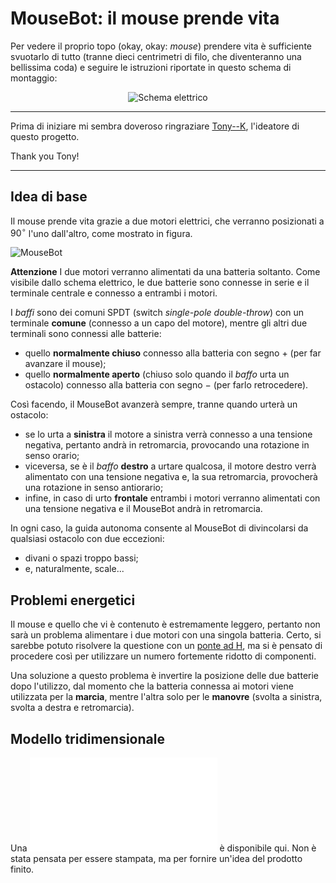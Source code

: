 # MouseBot: il mouse prende vita

Per vedere il proprio topo (okay, okay: _mouse_) prendere vita è sufficiente svuotarlo di tutto (tranne dieci centrimetri di filo, che diventeranno una bellissima coda) e seguire le istruzioni riportate in questo schema di montaggio:

<p align="center">
  <img alt="Schema elettrico" src="https://github.com/galessandroni/liceo-marconi/blob/classi/Robotica/robotica-fisica-applicata/mousebot/schema-elettrico.svg" />
</p>

---

Prima di iniziare mi sembra doveroso ringraziare [Tony--K](https://www.instructables.com/member/Tony--K/), l'ideatore di questo progetto.

Thank you Tony!

---

## Idea di base

Il mouse prende vita grazie a due motori elettrici, che verranno posizionati a $90^\circ$ l'uno dall'altro, come mostrato in figura.

![MouseBot](MouseBot.png)

**Attenzione** I due motori verranno alimentati da una batteria soltanto. Come visibile dallo schema elettrico, le due batterie sono connesse in serie e il terminale centrale e connesso a entrambi i motori.

I _baffi_ sono dei comuni SPDT (switch _single-pole double-throw_) con un terminale **comune** (connesso a un capo del motore), mentre gli altri due
terminali sono connessi alle batterie:

* quello **normalmente chiuso** connesso alla batteria con segno $+$ (per far avanzare il mouse);
* quello **normalmente aperto** (chiuso solo quando il _baffo_ urta un ostacolo) connesso alla batteria con segno $-$ (per farlo retrocedere).

Così facendo, il MouseBot avanzerà sempre, tranne quando urterà un ostacolo:

* se lo urta a **sinistra** il motore a sinistra verrà connesso a una tensione negativa, pertanto andrà in retromarcia, provocando una rotazione in senso
orario;
* viceversa, se è il _baffo_ **destro** a urtare qualcosa, il motore destro verrà alimentato con una tensione negativa e, la sua retromarcia, provocherà
una rotazione in senso antiorario;
* infine, in caso di urto **frontale** entrambi i motori verranno alimentati con una tensione negativa e il MouseBot andrà in retromarcia.

In ogni caso, la guida autonoma consente al MouseBot di divincolarsi da qualsiasi ostacolo con due eccezioni:

* divani o spazi troppo bassi;
* e, naturalmente, scale...

## Problemi energetici

Il mouse e quello che vi è contenuto è estremamente leggero, pertanto non sarà un problema alimentare i due motori con una singola batteria. Certo, si sarebbe potuto risolvere la questione con un [ponte ad H](https://it.wikipedia.org/wiki/H-bridge), ma si è pensato di procedere così per utilizzare un numero fortemente ridotto di componenti.

Una soluzione a questo problema è invertire la posizione delle due batterie dopo l'utilizzo, dal momento che la batteria connessa ai motori viene utilizzata per la **marcia**, mentre l'altra solo per le **manovre** (svolta a sinistra, svolta a destra e retromarcia).

## Modello tridimensionale

Una ![visione tridimensionale del MouseBot](MouseBot.stl) è disponibile qui. Non è stata pensata per essere stampata, ma per fornire un'idea del prodotto finito.
